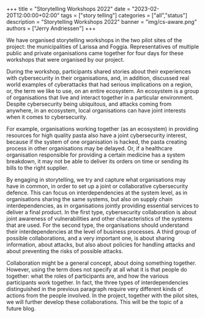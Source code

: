+++
title = "Storytelling Workshops 2022"
date = "2023-02-20T12:00:00+02:00"
tags = ["story telling"]
categories = ["all","status"]
description = "Storytelling Workshops 2022"
banner = "img/cs-aware.png"
authors = ["Jerry Andriessen"]
+++


We have organised storytelling workshops in the two pilot sites of the project: the municipalities of Larissa and Foggia.  Representatives of multiple public and private organisations came together for four days for these workshops that were organised by our project. 

During the workshop, participants shared stories about their experiences with cybersecurity in their organisations, and, in addition, discussed real world examples of cyberattacks that had serious implications on a region, or, the term we like to use, on an entire ecosystem. An ecosystem is a group of organisations that live and interact together in a particular environment. Despite cybersecurity being ubiquitous, and attacks coming from anywhere, in an ecosystem, local organisations can have joint interests when it comes to cybersecurity. 

For example, organisations working together (as an ecosystem) in providing resources for high quality pasta also have a joint cybersecurity interest, because if the system of one organisation is hacked, the pasta creating process in other organisations may be delayed. Or, if a healthcare organisation responsible for providing a certain medicine has a system breakdown, it may not be able to deliver its orders on time or sending its bills to the right supplier. 

By engaging in storytelling, we try and capture what organisations may have in common, in order to set up a joint or collaborative cybersecurity defence. This can focus on interdependencies at the system level, as in organisations sharing the same systems, but also on supply chain interdependencies, as in organisations jointly providing essential services to deliver a final product. In the first type, cybersecurity collaboration is about joint awareness of vulnerabilities and other characteristics of the systems that are used. For the second type, the organisations should understand their interdependencies at the level of business processes. A third group of possible collaborations, and a very important one, is about sharing information, about attacks, but also about policies for handling attacks and about preventing the risks of possible attacks. 

Collaboration might be a general concept, about doing something together. However, using the term does not specify at all what it is that people do together: what the roles of participants are, and how the various participants work together. In fact, the three types of interdependencies distinguished in the previous paragraph require very different kinds of actions from the people involved. In the project, together with the pilot sites, we will further develop these collaborations. This will be the topic of a future blog.
